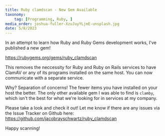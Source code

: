 ```yaml
---
title: Ruby clamdscan - New Gem Available
taxonomy:
	tag: [Programming, Ruby, ]
media_order: joshua-fuller-XzuJuyYLjmE-unsplash.jpg
date: 5/8/2023
---
```


In an attempt to learn how Ruby and Ruby Gems development works, I've published a new gem!

https://rubygems.org/gems/ruby_clamdscan

This removes the neccessity for Ruby and Ruby on Rails services to have ClamAV or any of its programs installed on the same host. You can now communicate with a separate service. 

Why? Separation of concerns! The fewer items you have installed on your host the better. The only other available gem I was able to find is `clamby`, which isn't the best for what we're looking for in services at my company. 

Please take a look and check it out! Let me know if there are any issues via the Issue Tracker on Github here: https://github.com/jacobrayschwartz/ruby_clamdscan

Happy scanning!

